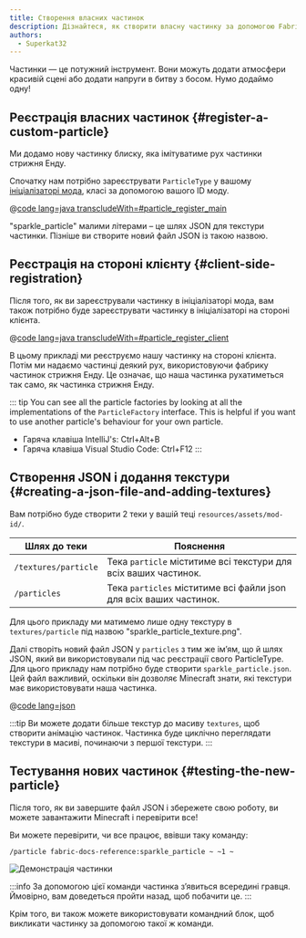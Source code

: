 ```yaml
---
title: Створення власних частинок
description: Дізнайтеся, як створити власну частинку за допомогою Fabric API.
authors:
  - Superkat32
---
```


Частинки — це потужний інструмент. Вони можуть додати атмосфери красивій сцені або додати напруги в битву з босом. Нумо додаймо одну!

## Реєстрація власних частинок {#register-a-custom-particle}

Ми додамо нову частинку блиску, яка імітуватиме рух частинки стрижня Енду.

Спочатку нам потрібно зареєструвати `ParticleType` у вашому [ініціалізаторі мода](../../getting-started/project-structure#entrypoints), класі за допомогою вашого ID моду.

@[code lang=java transcludeWith=#particle_register_main](@/reference/latest/src/main/java/com/example/docs/FabricDocsReference.java)

"sparkle_particle" малими літерами – це шлях JSON для текстури частинки. Пізніше ви створите новий файл JSON із такою назвою.

## Реєстрація на стороні клієнту {#client-side-registration}

Після того, як ви зареєстрували частинку в ініціалізаторі мода, вам також потрібно буде зареєструвати частинку в ініціалізаторі на стороні клієнта.

@[code lang=java transcludeWith=#particle_register_client](@/reference/latest/src/client/java/com/example/docs/FabricDocsReferenceClient.java)

В цьому прикладі ми реєструємо нашу частинку на стороні клієнта. Потім ми надаємо частинці деякий рух, використовуючи фабрику частинок стрижня Енду. Це означає, що наша частинка рухатиметься так само, як частинка стрижня Енду.

::: tip
You can see all the particle factories by looking at all the implementations of the `ParticleFactory` interface. This is helpful if you want to use another particle's behaviour for your own particle.

- Гаряча клавіша IntelliJ's: Ctrl+Alt+B
- Гаряча клавіша Visual Studio Code: Ctrl+F12
  :::

## Створення JSON і додання текстури {#creating-a-json-file-and-adding-textures}

Вам потрібно буде створити 2 теки у вашій теці `resources/assets/mod-id/`.

| Шлях до теки         | Пояснення                                                                          |
| -------------------- | ---------------------------------------------------------------------------------- |
| `/textures/particle` | Тека `particle` міститиме всі текстури для всіх ваших частинок.    |
| `/particles`         | Тека `particles` міститиме всі файли json для всіх ваших частинок. |

Для цього прикладу ми матимемо лише одну текстуру в `textures/particle` під назвою "sparkle_particle_texture.png".

Далі створіть новий файл JSON у `particles` з тим же ім’ям, що й шлях JSON, який ви використовували під час реєстрації свого ParticleType. Для цього прикладу нам потрібно буде створити `sparkle_particle.json`. Цей файл важливий, оскільки він дозволяє Minecraft знати, які текстури має використовувати наша частинка.

@[code lang=json](@/reference/latest/src/main/resources/assets/fabric-docs-reference/particles/sparkle_particle.json)

:::tip
Ви можете додати більше текстур до масиву `textures`, щоб створити анімацію частинок. Частинка буде циклічно переглядати текстури в масиві, починаючи з першої текстури.
:::

## Тестування нових частинок {#testing-the-new-particle}

Після того, як ви завершите файл JSON і збережете свою роботу, ви можете завантажити Minecraft і перевірити все!

Ви можете перевірити, чи все працює, ввівши таку команду:

```mcfunction
/particle fabric-docs-reference:sparkle_particle ~ ~1 ~
```

![Демонстрація частинки](/assets/develop/rendering/particles/sparkle-particle-showcase.png)

:::info
За допомогою цієї команди частинка з’явиться всередині гравця. Ймовірно, вам доведеться пройти назад, щоб побачити це.
:::

Крім того, ви також можете використовувати командний блок, щоб викликати частинку за допомогою такої ж команди.
